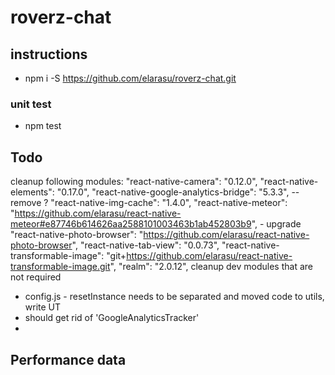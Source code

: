 # roverz-chat

## instructions
   * npm i -S https://github.com/elarasu/roverz-chat.git

### unit test
   * npm test

## Todo
cleanup following modules:
     "react-native-camera": "0.12.0",
    "react-native-elements": "0.17.0",
    "react-native-google-analytics-bridge": "5.3.3", -- remove ?
    "react-native-img-cache": "1.4.0",
    "react-native-meteor": "https://github.com/elarasu/react-native-meteor#e87746b614626aa2588101003463b1ab452803b9", - upgrade
    "react-native-photo-browser": "https://github.com/elarasu/react-native-photo-browser",
    "react-native-tab-view": "0.0.73",
    "react-native-transformable-image": "git+https://github.com/elarasu/react-native-transformable-image.git",
    "realm": "2.0.12",
cleanup dev modules that are not required

  * config.js - resetInstance needs to be separated and moved code to utils, write UT
  * should get rid of 'GoogleAnalyticsTracker'
  * 

## Performance data

